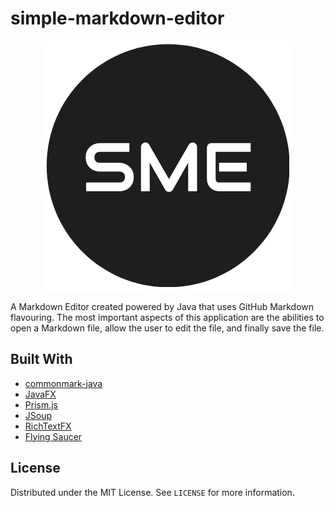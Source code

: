 # simple-markdown-editor

<p align="center">
  <img src="src/sme.png" />
</p>

A Markdown Editor created powered by Java that uses GitHub Markdown flavouring. The most important aspects of this application are the abilities to open a Markdown file, allow the user to edit the file, and finally save the file.

## Built With

- [commonmark-java](https://github.com/commonmark/commonmark-java)
- [JavaFX](https://openjfx.io/)
- [Prism.js](https://prismjs.com/)
- [JSoup](https://jsoup.org/)
- [RichTextFX](https://github.com/FXMisc/RichTextFX)
- [Flying Saucer](https://github.com/flyingsaucerproject/flyingsaucer)

## License

Distributed under the MIT License. See `LICENSE` for more information.